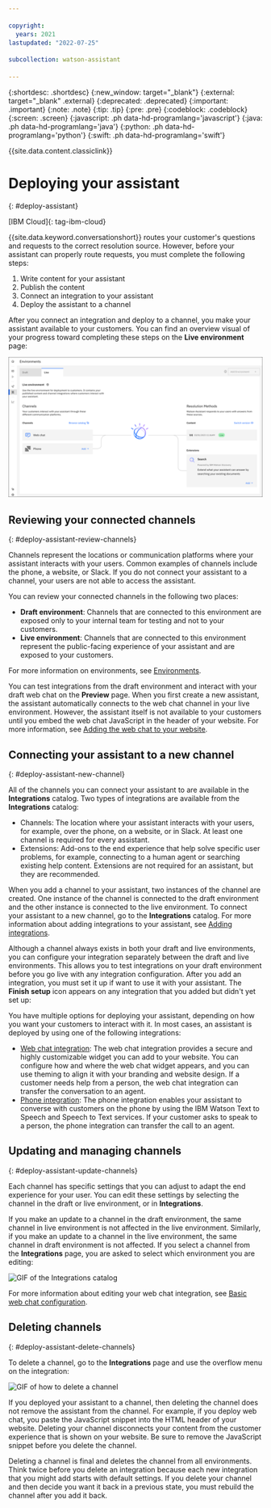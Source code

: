 ```yaml
---

copyright:
  years: 2021
lastupdated: "2022-07-25"

subcollection: watson-assistant

---
```


{:shortdesc: .shortdesc}
{:new_window: target="_blank"}
{:external: target="_blank" .external}
{:deprecated: .deprecated}
{:important: .important}
{:note: .note}
{:tip: .tip}
{:pre: .pre}
{:codeblock: .codeblock}
{:screen: .screen}
{:javascript: .ph data-hd-programlang='javascript'}
{:java: .ph data-hd-programlang='java'}
{:python: .ph data-hd-programlang='python'}
{:swift: .ph data-hd-programlang='swift'}

{{site.data.content.classiclink}}

# Deploying your assistant
{: #deploy-assistant}

[IBM Cloud]{: tag-ibm-cloud}

{{site.data.keyword.conversationshort}} routes your customer's questions and requests to the correct resolution source. However, before your assistant can properly route requests, you must complete the following steps:

1. Write content for your assistant
1. Publish the content
1. Connect an integration to your assistant
1. Deploy the assistant to a channel

After you connect an integration and deploy to a channel, you make your assistant available to your customers. You can find an overview visual of your progress toward completing these steps on the **Live environment** page:

![Image of the Live environment page](images/live-environment-page.png)

## Reviewing your connected channels
{: #deploy-assistant-review-channels}

Channels represent the locations or communication platforms where your assistant interacts with your users. Common examples of channels include the phone, a website, or Slack. If you do not connect your assistant to a channel, your users are not able to access the assistant.

You can review your connected channels in the following two places:

- **Draft environment**: Channels that are connected to this environment are exposed only to your internal team for testing and not to your customers.
- **Live environment**: Channels that are connected to this environment represent the public-facing experience of your assistant and are exposed to your customers.

For more information on environments, see [Environments](https://cloud.ibm.com/docs/watson-assistant?topic=watson-assistant-publish-overview#environments).

You can test integrations from the draft environment and interact with your draft web chat on the **Preview** page. When you first create a new assistant, the assistant automatically connects to the web chat channel in your live environment. However, the assistant itself is not available to your customers until you embed the web chat JavaScript in the header of your website. For more information, see [Adding the web chat to your website](/docs/watson-assistant?topic=watson-assistant-deploy-web-chat).

## Connecting your assistant to a new channel
{: #deploy-assistant-new-channel}

All of the channels you can connect your assistant to are available in the **Integrations** catalog. Two types of integrations are available from the **Integrations** catalog:

- Channels: The location where your assistant interacts with your users, for example, over the phone, on a website, or in Slack. At least one channel is required for every assistant.
- Extensions: Add-ons to the end experience that help solve specific user problems, for example, connecting to a human agent or searching existing help content. Extensions are not required for an assistant, but they are recommended.

When you add a channel to your assistant, two instances of the channel are created. One instance of the channel is connected to the draft environment and the other instance is connected to the live environment. To connect your assistant to a new channel, go to the **Integrations** catalog. For more information about adding integrations to your assistant, see [Adding integrations](/docs/watson-assistant?topic=watson-assistant-deploy-integration-add).

Although a channel always exists in both your draft and live environments, you can configure your integration separately between the draft and live environments. This allows you to test integrations on your draft environment before you go live with any integration configuration. After you add an integration, you must set it up if want to use it with your assistant. The **Finish setup** icon appears on any integration that you added but didn't yet set up:

You have multiple options for deploying your assistant, depending on how you want your customers to interact with it. In most cases, an assistant is deployed by using one of the following integrations:

- [Web chat integration](/docs/watson-assistant?topic=watson-assistant-deploy-web-chat): The web chat integration provides a secure and highly customizable widget you can add to your website. You can configure how and where the web chat widget appears, and you can use theming to align it with your branding and website design. If a customer needs help from a person, the web chat integration can transfer the conversation to an agent.
- [Phone integration](/docs/watson-assistant?topic=watson-assistant-deploy-phone): The phone integration enables your assistant to converse with customers on the phone by using the IBM Watson Text to Speech and Speech to Text services. If your customer asks to speak to a person, the phone integration can transfer the call to an agent.

## Updating and managing channels
{: #deploy-assistant-update-channels}

Each channel has specific settings that you can adjust to adapt the end experience for your user. You can edit these settings by selecting the channel in the draft or live environment, or in **Integrations**.

If you make an update to a channel in the draft environment, the same channel in live environment is not affected in the live environment. Similarly, if you make an update to a channel in the live environment, the same channel in draft environment is not affected. If you select a channel from the **Integrations** page, you are asked to select which environment you are editing:

![GIF of the Integrations catalog](images/integrations-page.gif)

For more information about editing your web chat integration, see [Basic web chat configuration](/docs/watson-assistant?topic=watson-assistant-web-chat-basics).

## Deleting channels
{: #deploy-assistant-delete-channels}

To delete a channel, go to the **Integrations** page and use the overflow menu on the integration:

![GIF of how to delete a channel](images/delete-channel.gif)

If you deployed your assistant to a channel, then deleting the channel does not remove the assistant from the channel. For example, if you deploy web chat, you paste the JavaScript snippet into the HTML header of your website. Deleting your channel disconnects your content from the customer experience that is shown on your website. Be sure to remove the JavaScript snippet before you delete the channel.

Deleting a channel is final and deletes the channel from all environments. Think twice before you delete an integration because each new integration that you might add starts with default settings. If you delete your channel and then decide you want it back in a previous state, you must rebuild the channel after you add it back.
